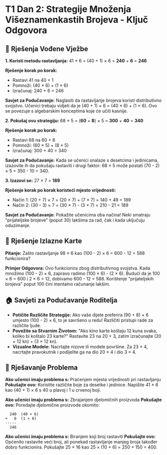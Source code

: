 # T1 Dan 2: Strategije Množenja Višeznamenkastih Brojeva - Ključ Odgovora

## 📝 Rješenja Vođene Vježbe

**1. Koristi metodu rastavljanja:**
41 × 6 = (40 + 1) × 6 = **240** + **6** = **246**

**Rješenje korak po korak:**
- Rastavi 41 na 40 + 1
- Pomnoži: (40 × 6) + (1 × 6)
- Izračunaj: 240 + 6 = 246

**Savjet za Podučavanje:** Naglasiti da rastavljanje brojeva koristi distributivno svojstvo. Učenici trebaju vidjeti da je (40 + 1) × 6 = (40 × 6) + (1 × 6). Ovo se povezuje s algebarskim konceptima koje će učiti kasnije.

**2. Pokušaj ovu strategiju:**
68 × 5 = (**60** + **8**) × 5 = **300** + **40** = **340**

**Rješenje korak po korak:**
- Rastavi 68 na 60 + 8
- Pomnoži: (60 × 5) + (8 × 5)
- Izračunaj: 300 + 40 = 340

**Savjet za Podučavanje:** Kada se učenici snalaze s desetcima i jedinicama, izazovite ih da pokušaju rastaviti i drugi faktor: 68 × 5 može postati (70 - 2) × 5 = 350 - 10 = 340.

**3. Izazovi se:**
27 × 7 = **189**

**Rješenje korak po korak koristeći mjesto vrijednosti:**
- Način 1: (20 + 7) × 7 = (20 × 7) + (7 × 7) = 140 + 49 = 189
- Način 2: (30 - 3) × 7 = (30 × 7) - (3 × 7) = 210 - 21 = 189

**Savjet za Podučavanje:** Pokažite učenicima oba načina! Neki smatraju "prijateljske brojeve" (poput 30) lakšima za rad, čak i kada uključuju oduzimanje.

## 🎯 Rješenje Izlazne Karte

**Pitanje:** Zašto rastavljanje 98 × 6 kao (100 - 2) × 6 = 600 - 12 = 588 funkcionira?

**Primjer Odgovora:** Ovo funkcionira zbog distributivnog svojstva. Kada množimo (100 - 2) × 6, zapravo radimo (100 × 6) - (2 × 6). Budući da je 100 × 6 = 600 i 2 × 6 = 12, dobivamo 600 - 12 = 588. Korištenje "prijateljskih brojeva" poput 100 čini mentalno računanje lakšim.

## 🏠 Savjeti za Podučavanje Roditelja

- **Potičite Različite Strategije:** Ako vaše dijete preferira (90 + 8) × 6 umjesto (100 - 2) × 6, to je savršeno u redu! Različiti pristupi rade za različite ljude.
- **Povežite sa Stvarnim Životom:** "Ako kino karte koštaju 12 kuna svaka, koliko bi koštalo 23 karte?" Rastavite 23 na 20 + 3, zatim izračunajte (20 × 12 kn) + (3 × 12 kn).
- **Vizualne Modele:** Nacrtajte nizove ili modele površine. Za 23 × 4, nacrtajte pravokutnik i podijelite ga na dio 20 × 4 i dio 3 × 4.

## 🔧 Rješavanje Problema

**Ako učenici imaju problema s:** Praćenjem mjesta vrijednosti pri rastavljanju
**Pokušajte ovo:** Koristite različite boje za desetke i jedinice. Napišite 41 × 6 kao (40 + 1) × 6 s 40 u plavoj i 1 u crvenoj boji.

**Ako učenici imaju problema s:** Zbrajanjem djelomičnih proizvoda
**Pokušajte ovo:** Poredajte djelomične proizvode okomito:
```
  240  (40 × 6)
+   6  (1 × 6)
-----
  246
```

**Ako učenici imaju problema s:** Biranjem koji broj rastaviti
**Pokušajte ovo:** Općenito rastavite veći broj, ali ponekad rastavljanje manjeg broja također dobro funkcionira. Pokušajte 25 × 16 kao 25 × (10 + 6) = 250 + 150 = 400.